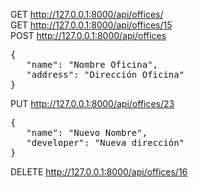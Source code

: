 GET http://127.0.0.1:8000/api/offices/ <br/>
GET http://127.0.0.1:8000/api/offices/15 <br/>
POST http://127.0.0.1:8000/api/offices <br/>
<pre>
{
   "name": "Nombre Oficina",
   "address": "Dirección Oficina"
}
</pre>
PUT http://127.0.0.1:8000/api/offices/23 <br/>
<pre>
{
   "name": "Nuevo Nombre",
   "developer": "Nueva dirección"
}
</pre>
DELETE http://127.0.0.1:8000/api/offices/16

